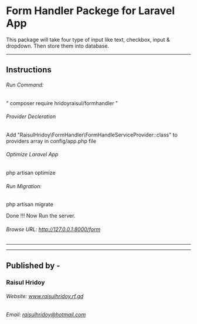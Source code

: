 # Form Handler Packege for Laravel App

This package will take four type of input like text, checkbox, input & dropdown. Then store them into database.

-------------------------------------------
## Instructions

###### Run Command: 
" composer require hridoyraisul/formhandler "

###### Provider Decleration
Add "RaisulHridoy\FormHandler\FormHandleServiceProvider::class" to providers array in config/app.php file

###### Optimize Laravel App
php artisan optimize

###### Run Migration:
php artisan migrate


Done !!! Now Run the server.

###### Browse URL: http://127.0.0.1:8000/form

---------------------------------------------
---------------------------------------------

## Published by - 
### Raisul Hridoy 
###### Website: www.raisulhridoy.rf.gd
###### Email: raisulhridoy@hotmail.com

